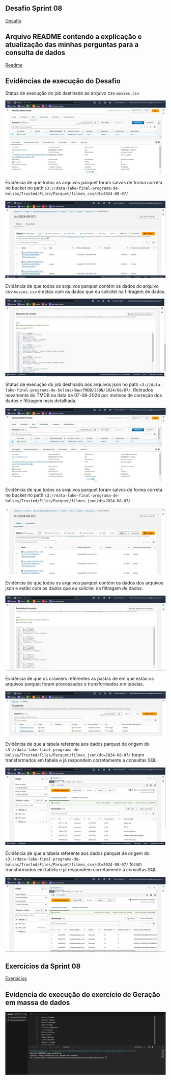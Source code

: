 ## Desafio Sprint 08

[Desafio](Desafio)

## Arquivo README contendo a explicação e atualização das minhas perguntas para a consulta de dados

[Readme](Desafio/README.md)

## Evidências de execução do Desafio

Status de execução do job destinado ao arquivo csv ```movies.csv```

![Evidencias de execução do desafio](Evidencias/Evidencias_Desafio/evidencia_desafio_csv_job_1.jpg)

Evidência de que todos os arquivos parquet foram salvos de forma correta no bucket no path ```s3://data-lake-final-programa-de-bolsas/Trusted/Files/Parquet/filmes_csv/dt=2024-08-07/```

![Evidencias de execução do desafio](Evidencias/Evidencias_Desafio/evidencia_desafio_csv_job_2.jpg)

Evidência de que todos os arquivos parquet contém os dados do arquivo csv ```movies.csv``` e estão com os dados que eu solicitei na filtragem de dados.

![Evidencias de execução do desafio](Evidencias/Evidencias_Desafio/evidencia_desafio_csv_job_3.jpg)

Status de execução do job destinado aos arquivos json no path ```s3://data-lake-final-programa-de-bolsas/Raw/TMDB/JSON/2024/08/07/```. Retirados novamente do TMDB na data de 07-08-2024 por motivos de correção dos dados e filtragem mais detalhada.

![Evidencias de execução do desafio](Evidencias/Evidencias_Desafio/evidencia_desafio_json_job_1.jpg)

Evidência de que todos os arquivos parquet foram salvos de forma correta no bucket no path ```s3://data-lake-final-programa-de-bolsas/Trusted/Files/Parquet/filmes_json/dt=2024-08-07/```

![Evidencias de execução do desafio](Evidencias/Evidencias_Desafio/evidencia_desafio_json_job_2.jpg)

Evidência de que todos os arquivos parquet contém os dados dos arquivos json e estão com os dados que eu solicitei na filtragem de dados.

![Evidencias de execução do desafio](Evidencias/Evidencias_Desafio/evidencia_desafio_json_job_3.jpg)

Evidência de que os crawlers referentes as pastas de em que estão os arquivos parquet foram processados e transformados em tabelas.

![Evidencias de execução do desafio](Evidencias/Evidencias_Desafio/evidencia_desafio_crawler_1.jpg)

Evidência de que a tabela referente aos dados parquet de origem do ```s3://data-lake-final-programa-de-bolsas/Trusted/Files/Parquet/filmes_json/dt=2024-08-07/``` foram transformados em tabela e já respondem corretamente a consultas SQL.

![Evidencias de execução do desafio](Evidencias/Evidencias_Desafio/evidencia_desafio_json_athena.jpg)

Evidência de que a tabela referente aos dados parquet de origem do ```s3://data-lake-final-programa-de-bolsas/Trusted/Files/Parquet/filmes_csv/dt=2024-08-07/``` foram transformados em tabela e já respondem corretamente a consultas SQL.

![Evidencias de execução do desafio](Evidencias/Evidencias_Desafio/evidencia_desafio_csv_athena.jpg)

## Exercícios da Sprint 08

[Exercicios](Exercicio)

## Evidencia de execução do exercício de Geração em massa de dados

![Evidencias de execução do exercício de Geração em massa de dados](Evidencias/Evidencia_exercicio_gerando_dados/evidencia_exercicio_geracao_de_dados_em_massa.jpg)


